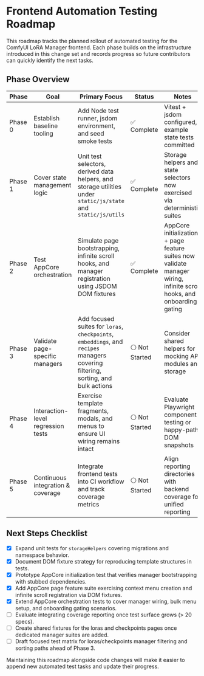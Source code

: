 # Frontend Automation Testing Roadmap

This roadmap tracks the planned rollout of automated testing for the ComfyUI LoRA Manager frontend. Each phase builds on the infrastructure introduced in this change set and records progress so future contributors can quickly identify the next tasks.

## Phase Overview

| Phase | Goal | Primary Focus | Status | Notes |
| --- | --- | --- | --- | --- |
| Phase 0 | Establish baseline tooling | Add Node test runner, jsdom environment, and seed smoke tests | ✅ Complete | Vitest + jsdom configured, example state tests committed |
| Phase 1 | Cover state management logic | Unit test selectors, derived data helpers, and storage utilities under `static/js/state` and `static/js/utils` | ✅ Complete | Storage helpers and state selectors now exercised via deterministic suites |
| Phase 2 | Test AppCore orchestration | Simulate page bootstrapping, infinite scroll hooks, and manager registration using JSDOM DOM fixtures | ✅ Complete | AppCore initialization + page feature suites now validate manager wiring, infinite scroll hooks, and onboarding gating |
| Phase 3 | Validate page-specific managers | Add focused suites for `loras`, `checkpoints`, `embeddings`, and `recipes` managers covering filtering, sorting, and bulk actions | ⚪ Not Started | Consider shared helpers for mocking API modules and storage |
| Phase 4 | Interaction-level regression tests | Exercise template fragments, modals, and menus to ensure UI wiring remains intact | ⚪ Not Started | Evaluate Playwright component testing or happy-path DOM snapshots |
| Phase 5 | Continuous integration & coverage | Integrate frontend tests into CI workflow and track coverage metrics | ⚪ Not Started | Align reporting directories with backend coverage for unified reporting |

## Next Steps Checklist

- [x] Expand unit tests for `storageHelpers` covering migrations and namespace behavior.
- [x] Document DOM fixture strategy for reproducing template structures in tests.
- [x] Prototype AppCore initialization test that verifies manager bootstrapping with stubbed dependencies.
- [x] Add AppCore page feature suite exercising context menu creation and infinite scroll registration via DOM fixtures.
- [x] Extend AppCore orchestration tests to cover manager wiring, bulk menu setup, and onboarding gating scenarios.
- [ ] Evaluate integrating coverage reporting once test surface grows (> 20 specs).
- [ ] Create shared fixtures for the loras and checkpoints pages once dedicated manager suites are added.
- [ ] Draft focused test matrix for loras/checkpoints manager filtering and sorting paths ahead of Phase 3.

Maintaining this roadmap alongside code changes will make it easier to append new automated test tasks and update their progress.

